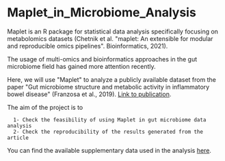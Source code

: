 # **Maplet_in_Microbiome_Analysis**

Maplet is an R package for statistical data analysis specifically focusing on metabolomics datasets (Chetnik et al. "maplet: An extensible for modular and reproducible omics pipelines". Bioinformatics, 2021). 

The usage of multi-omics and bioinformatics approaches in the gut microbiome field has gained more attention recently. 

Here, we will use "Maplet" to analyze a publicly available dataset from the paper "Gut microbiome structure and metabolic activity in inflammatory bowel disease" (Franzosa et al., 2019). [Link to publication](https://www.ncbi.nlm.nih.gov/pmc/articles/PMC6342642/pdf/nihms-1510763.pdf). 

The aim of the project is to 
     
      1- Check the feasibility of using Maplet in gut microbiome data analysis 
      2- Check the reproducibility of the results generated from the article 
      
You can find the available supplementary data used in the analysis [here](https://www.ncbi.nlm.nih.gov/pmc/articles/PMC6342642/).

